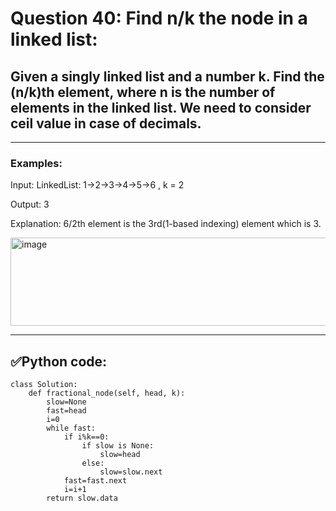 # Question 40: Find n/k the node in a linked list:

## Given a singly linked list and a number k. Find the (n/k)th element, where n is the number of elements in the linked list. We need to consider ceil value in case of decimals.

---
### Examples:

Input: LinkedList: 1->2->3->4->5->6 , k = 2

Output: 3

Explanation: 6/2th element is the 3rd(1-based indexing) element which is 3.

 <img width="625" height="141" alt="image" src="https://github.com/user-attachments/assets/0a528edb-c90a-4193-837d-bfbbc214566e" />

---
## ✅Python code:

```
class Solution:
    def fractional_node(self, head, k):
        slow=None
        fast=head
        i=0
        while fast:
            if i%k==0:
                if slow is None:
                    slow=head
                else:
                    slow=slow.next
            fast=fast.next
            i=i+1
        return slow.data
```
